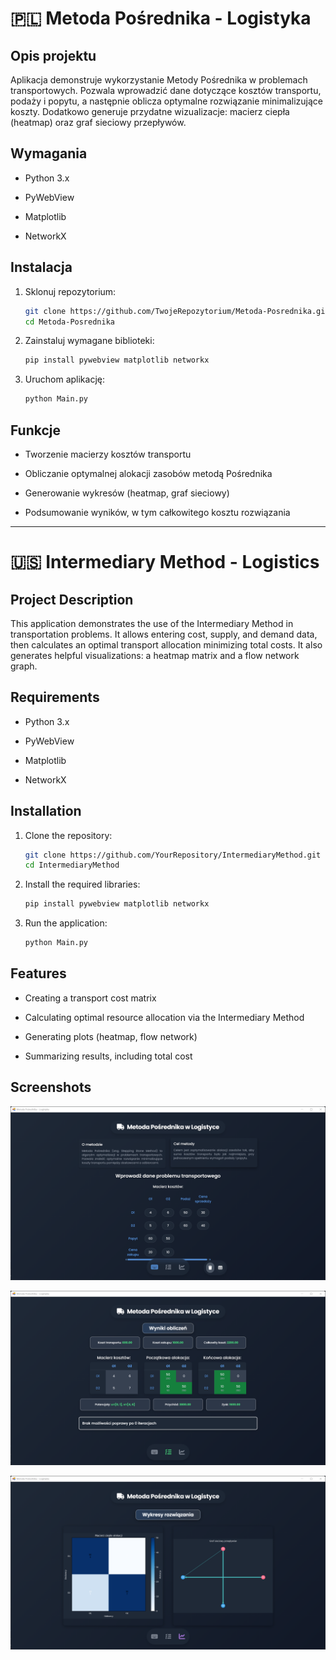 # 🇵🇱 Metoda Pośrednika - Logistyka

## Opis projektu

Aplikacja demonstruje wykorzystanie Metody Pośrednika w problemach transportowych. Pozwala wprowadzić dane dotyczące kosztów transportu, podaży i popytu, a następnie oblicza optymalne rozwiązanie minimalizujące koszty. Dodatkowo generuje przydatne wizualizacje: macierz ciepła (heatmap) oraz graf sieciowy przepływów.

## Wymagania

- Python 3.x

- PyWebView

- Matplotlib

- NetworkX

## Instalacja

1. Sklonuj repozytorium:

    ```bash
    git clone https://github.com/TwojeRepozytorium/Metoda-Posrednika.git
    cd Metoda-Posrednika
    ```

2. Zainstaluj wymagane biblioteki:

    ```bash
    pip install pywebview matplotlib networkx
    ```

3. Uruchom aplikację:

    ```bash
    python Main.py
    ```

## Funkcje

- Tworzenie macierzy kosztów transportu

- Obliczanie optymalnej alokacji zasobów metodą Pośrednika

- Generowanie wykresów (heatmap, graf sieciowy)

- Podsumowanie wyników, w tym całkowitego kosztu rozwiązania

---

# 🇺🇸 Intermediary Method - Logistics

## Project Description

This application demonstrates the use of the Intermediary Method in transportation problems. It allows entering cost, supply, and demand data, then calculates an optimal transport allocation minimizing total costs. It also generates helpful visualizations: a heatmap matrix and a flow network graph.

## Requirements

- Python 3.x

- PyWebView

- Matplotlib

- NetworkX

## Installation

1. Clone the repository:

    ```bash
    git clone https://github.com/YourRepository/IntermediaryMethod.git
    cd IntermediaryMethod
    ```

2. Install the required libraries:

    ```bash
    pip install pywebview matplotlib networkx
    ```

3. Run the application:

    ```bash
    python Main.py
    ```

## Features

- Creating a transport cost matrix

- Calculating optimal resource allocation via the Intermediary Method

- Generating plots (heatmap, flow network)

- Summarizing results, including total cost

## Screenshots

![](1.png)

![](2.png)

![](3.png)